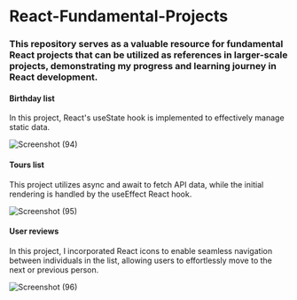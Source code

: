 # React-Fundamental-Projects

### This repository serves as a valuable resource for fundamental React projects that can be utilized as references in larger-scale projects, demonstrating my progress and learning journey in React development.

#### Birthday list

In this project, React's useState hook is implemented to effectively manage static data.

![Screenshot (94)](https://github.com/VVSD-Charan/React-Fundamental-Projects/assets/105978561/9d7c48c1-d61c-405f-a7f1-b2a386cebc83)

#### Tours list

This project utilizes async and await to fetch API data, while the initial rendering is handled by the useEffect React hook.

![Screenshot (95)](https://github.com/VVSD-Charan/React-Fundamental-Projects/assets/105978561/3cd6dcfc-0821-4370-b307-5059eae686a2)

#### User reviews

In this project, I incorporated React icons to enable seamless navigation between individuals in the list, allowing users to effortlessly move to the next or previous person.

![Screenshot (96)](https://github.com/VVSD-Charan/React-Fundamental-Projects/assets/105978561/b0a816cc-aaa8-44d7-8a62-9a9a4bf021a1)


